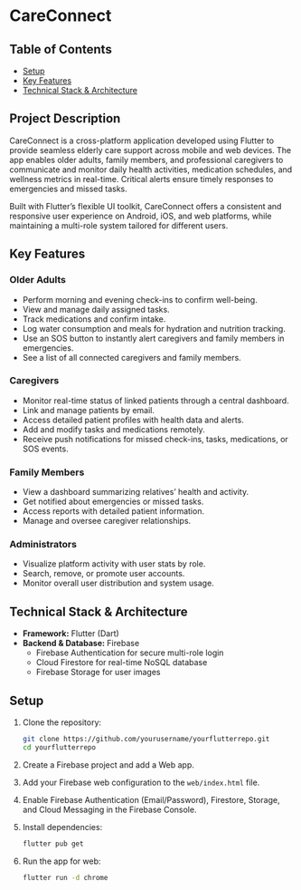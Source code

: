 
# CareConnect 

## Table of Contents
- [Setup](#setup)
- [Key Features](#key-features)
- [Technical Stack & Architecture](#technical-stack--architecture)

## Project Description

CareConnect is a cross-platform application developed using Flutter to provide seamless elderly care support across mobile and web devices. The app enables older adults, family members, and professional caregivers to communicate and monitor daily health activities, medication schedules, and wellness metrics in real-time. Critical alerts ensure timely responses to emergencies and missed tasks.

Built with Flutter’s flexible UI toolkit, CareConnect offers a consistent and responsive user experience on Android, iOS, and web platforms, while maintaining a multi-role system tailored for different users.

## Key Features

### Older Adults
- Perform morning and evening check-ins to confirm well-being.
- View and manage daily assigned tasks.
- Track medications and confirm intake.
- Log water consumption and meals for hydration and nutrition tracking.
- Use an SOS button to instantly alert caregivers and family members in emergencies.
- See a list of all connected caregivers and family members.

### Caregivers
- Monitor real-time status of linked patients through a central dashboard.
- Link and manage patients by email.
- Access detailed patient profiles with health data and alerts.
- Add and modify tasks and medications remotely.
- Receive push notifications for missed check-ins, tasks, medications, or SOS events.

### Family Members
- View a dashboard summarizing relatives’ health and activity.
- Get notified about emergencies or missed tasks.
- Access reports with detailed patient information.
- Manage and oversee caregiver relationships.

### Administrators
- Visualize platform activity with user stats by role.
- Search, remove, or promote user accounts.
- Monitor overall user distribution and system usage.

## Technical Stack & Architecture

- **Framework:** Flutter (Dart)
- **Backend & Database:** Firebase
  - Firebase Authentication for secure multi-role login
  - Cloud Firestore for real-time NoSQL database
  - Firebase Storage for user images


## Setup

1. Clone the repository:

    ```bash
    git clone https://github.com/yourusername/yourflutterrepo.git
    cd yourflutterrepo
    ```

2. Create a Firebase project and add a Web app.

3. Add your Firebase web configuration to the `web/index.html` file.

4. Enable Firebase Authentication (Email/Password), Firestore, Storage, and Cloud Messaging in the Firebase Console.

5. Install dependencies:

    ```bash
    flutter pub get
    ```

6. Run the app for web:

    ```bash
    flutter run -d chrome
    ```
